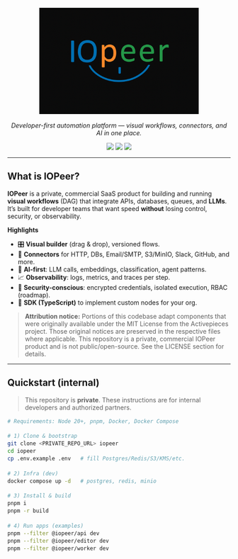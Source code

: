 <p align="center">
  <a href="https://iopeer.com" target="_blank">
    <img src="assets/logo_Iopeer_samile_black.png" alt="IOPeer" height="240">
  </a>
</p>


<p align="center"><i>Developer-first automation platform — visual workflows, connectors, and AI in one place.</i></p>

<p align="center">
  <a href="#security"><img src="https://img.shields.io/badge/Security-Policy-blue?style=for-the-badge"></a>
  <a href="#license"><img src="https://img.shields.io/badge/License-Commercial-black?style=for-the-badge"></a>
  <a href="#support"><img src="https://img.shields.io/badge/Status-Private%20SaaS-8A2BE2?style=for-the-badge"></a>
</p>

---

## What is IOPeer?
**IOPeer** is a private, commercial SaaS product for building and running **visual workflows** (DAG) that integrate APIs, databases, queues, and **LLMs**. It’s built for developer teams that want speed **without** losing control, security, or observability.

**Highlights**
- 🎛️ **Visual builder** (drag & drop), versioned flows.
- 🔌 **Connectors** for HTTP, DBs, Email/SMTP, S3/MinIO, Slack, GitHub, and more.
- 🤖 **AI-first**: LLM calls, embeddings, classification, agent patterns.
- 📈 **Observability**: logs, metrics, and traces per step.
- 🔐 **Security-conscious**: encrypted credentials, isolated execution, RBAC (roadmap).
- 🧰 **SDK (TypeScript)** to implement custom nodes for your org.

> **Attribution notice:** Portions of this codebase adapt components that were originally available under the MIT License from the Activepieces project. Those original notices are preserved in the respective files where applicable. This repository is a private, commercial IOPeer product and is not public/open-source. See the LICENSE section for details.

---

## Quickstart (internal)
> This repository is **private**. These instructions are for internal developers and authorized partners.

```bash
# Requirements: Node 20+, pnpm, Docker, Docker Compose

# 1) Clone & bootstrap
git clone <PRIVATE_REPO_URL> iopeer
cd iopeer
cp .env.example .env   # fill Postgres/Redis/S3/KMS/etc.

# 2) Infra (dev)
docker compose up -d   # postgres, redis, minio

# 3) Install & build
pnpm i
pnpm -r build

# 4) Run apps (examples)
pnpm --filter @iopeer/api dev
pnpm --filter @iopeer/editor dev
pnpm --filter @iopeer/worker dev
